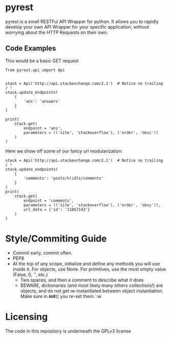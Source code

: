 pyrest
======

pyrest is a small RESTFul API Wrapper for python.  It allows you to rapidly
develop your own API Wrapper for your specific application, without worrying
about the HTTP Requests on their own.

Code Examples
-------------
This would be a basic GET request
````
from pyrest.api import Api


stack = Api('http://api.stackexchange.com/2.1')  # Notice no trailing / !
stack.update_endpoints(
    {
        'ans': 'answers'
    }
)

print(
    stack.get(
        endpoint = 'ans',
        parameters = (('site', 'stackoverflow'), ('order', 'desc'))
    )
)
````

Here we show off some of our fancy url modularization:
````
stack = Api('http://api.stackexchange.com/2.1')  # Notice no trailing / !
stack.update_endpoints(
    {
        'comments': 'posts/%(id)s/comments'
    }
)
print(
    stack.get(
        endpoint = 'comments',
        parameters = (('site', 'stackoverflow'), ('order', 'desc')),
        url_data = {'id': '11867143'}
    )
)
````

Style/Commiting Guide
====================
- Commit early, commit often.
- PEP8
- At the top of any scope, initialize and define any methods you will use inside it.  For objects, use None.  For primitives, use the most empty value (False, 0, '', etc.)
    - Two spaces, and then a comment to describe what it does
    - BEWARE, dictionaries (and most likely many others collections!) are objects, and do not get re-instantiated between object instantiation.  Make sure in __init__() you re-set them.`:w

Licensing
=========
The code in this repository is underneath the GPLv3 license

